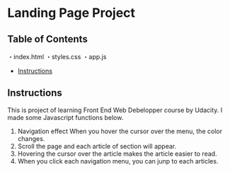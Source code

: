 # Landing Page Project

## Table of Contents
・index.html
・styles.css
・app.js

* [Instructions](#instructions)

## Instructions
This is project of learning Front End Web Debelopper course by Udacity.
I made some Javascript functions below.

1. Navigation effect When you hover the cursor over the menu, the color changes. 
2. Scroll the page and each article of section will appear.
3. Hovering the cursor over the article makes the article easier to read.
4. When you click each navigation menu, you can junp to each articles.
